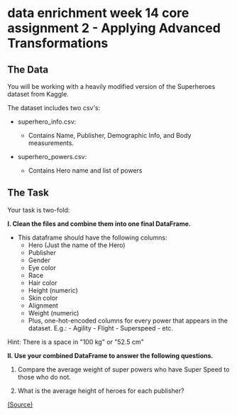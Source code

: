 # data enrichment week 14 core assignment 2 - Applying Advanced Transformations
 
## The Data

You will be working with a heavily modified version of the Superheroes dataset from Kaggle.

The dataset includes two csv's:

- superhero_info.csv:
   - Contains Name, Publisher, Demographic Info, and Body measurements.
   
- superhero_powers.csv:
   - Contains Hero name and list of powers
   
   
## The Task

Your task is two-fold:

**I. Clean the files and combine them into one final DataFrame.**

  - This dataframe should have the following columns:
       - Hero (Just the name of the Hero)
       - Publisher
       - Gender
       - Eye color
       - Race
       - Hair color
       - Height (numeric)
       - Skin color
       - Alignment
       - Weight (numeric)
       - Plus, one-hot-encoded columns for every power that appears in the dataset. E.g.:
             - Agility
             - Flight
             - Superspeed
             - etc.
             
Hint: There is a space in "100 kg" or "52.5 cm"



**II. Use your combined DataFrame to answer the following questions.**

   1. Compare the average weight of super powers who have Super Speed to those who do not.

   2. What is the average height of heroes for each publisher?


[(Source)](https://www.kaggle.com/datasets/claudiodavi/superhero-set)

